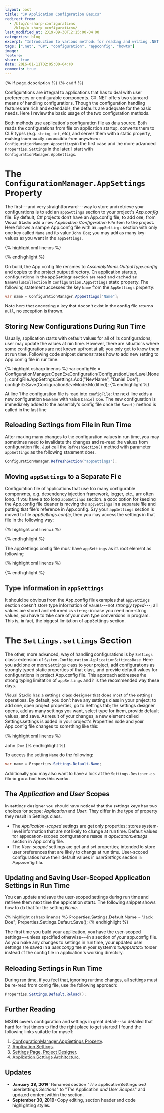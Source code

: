 ```yaml
---
layout: post
title: "C# Application Configuration Basics"
redirect_from:
  - /blog/c-sharp-configurations
  - /blog/c-sharp-configurations/
last_modified_at: 2019-09-30T12:15:00-04:00
categories: blog
excerpt: "Introduction to various methods for reading and writing .NET application configurations from C#."
tags: [".net", "C#", "configuration", "appconfig", "howto"]
image:
feature:
share: true
date: 2016-01-11T02:05:00-04:00
comments: true
---
```


{% if page.description %}
    <meta name="description" content="{{page.description}}" />
{% endif %}

Configurations are integral to applications that has to deal with user preferences or configurable components. C# .NET offers two standard means of handling configurations. Though the configuration handling features are rich and extendable, the defaults are adequate for the basic needs. Here I review the basic usage of the two configuration methods.

Both methods use application's configuration file as data source. Both reads the configurations from file on application startup, converts them to CLR types (e.g. `string`, `int`, etc), and serves them with a static property, making them easily accessible from anywhere: `ConfigurationManager.Appsettings`in the first case and the more advanced `Properties.Settings` in the later. I start with `ConfigurationManager.AppSettings`.

The `ConfigurationManager.AppSettings` Property
===============================================

The first---and very straightforward---way to store and retrieve your configurations is to add an `appSettings` section to your project's *App.config* file. By default, C# projects don't have an App.config file; to add one, from Visual Studio add a new *Application Configuration File* item to the project. Here follows a sample App.config file with an `appSettings` section with only one key called `Name` and its value `John Doe`; you may add as many key-values as you want in the `appSettings`.

{% highlight xml linenos %}
<?xml version="1.0" encoding="utf-8" ?>
<configuration>
  <appSettings>
    <add key="Name" value="John Doe" />
  </appSettings>
</configuration>
{% endhighlight %}

On build, the App.config file renames to *AssemblyName.OutputType.config* and copies to the project output directory. On application startup, configurations in the appSettings section are read and cached as `NameValueCollection` in `Configuration.AppSettings` static property. The following statement accesses the key `Name` from the `AppSettings` property:

```csharp
var name = ConfigurationManager.AppSettings["Name"];
```

Note here that accessing a key that doesn't exist in the config file returns `null`, no exception is thrown.

Storing New Configurations During Run Time
------------------------------------------

Usually, application starts with default values for all of its configurations; user may update the values at run time. However, there are situations where some configurations are not known upfront at all; you only get to know them at run time. Following code snippet demonstrates how to add new setting to App.config file in run time.

{% highlight csharp linenos %}
var configFile = ConfigurationManager.OpenExeConfiguration(ConfigurationUserLevel.None);
configFile.AppSettings.Settings.Add("NewName", "Daniel Doe");
configFile.Save(ConfigurationSaveMode.Modified);
{% endhighlight %}

At line 1 the configuration file is read into `configFile`; the next line adds a new configuration `NewName` with value `Daniel Doe`. The new configuration is immediately added to the assembly's config file once the `Save()` method is called in the last line.

Reloading Settings from File in Run Time
----------------------------------------

After making many changes to the configuration values in run time, you may sometimes need to invalidate the changes and re-read the values from configuration file. Just call the `RefreshSection()` method with parameter `appSettings` as the following statement does.

```csharp
ConfigurationManager.RefreshSection("appSettings");
```

Moving `appSettings` to a Separate File
-------------------------------------

Configuration file of applications that use too many configurable components, e.g. dependency injection framework, logger, etc., are often long. If you have a too long `appSettings` section, a good option for keeping the App.config file cleaner is moving the `appSettings` in a separate file and putting that file's reference in App.config. Say your `appSettings` section is moved to file *appSettings.config*, then you may access the settings in that file in the following way:

{% highlight xml linenos %}
<?xml version="1.0" encoding="utf-8" ?>
<configuration>
  <appSettings file="appSettings.config" />
</configuration>
{% endhighlight %}

The appSettings.config file must have `appSettings` as its root element as following:

{% highlight xml linenos %}
<?xml version="1.0" encoding="utf-8" ?>
<appSettings>
  <add key="Name" value="Mike Doe"/>
  <add key="Port" value="8080"/>
</appSettings>
{% endhighlight %}

Type Information in `appSettings`
---------------------------------

It should be obvious from the App.config file examples that `appSettings` section doesn't store type information of values---not _strongly typed_---; all values are stored and returned as `string`: in case you need non-string values, you have to take care of your own type conversions in program. This is, in fact, the biggest limitation of appSettings section.

The `Settings.settings` Section
===============================

The other, more advanced, way of handling configurations is by `Settings` class: extension of `System.Configuration.ApplicationSettingsBase`. Here you add one or more `Settings` class to your project, add configurations as strongly typed static properties of that class, and provide default values for configurations in project App.config file. This approach addresses the strong typing limitation of `appSettings` and it is the recommended way these days.

Visual Studio has a settings class designer that does most of the settings operations. By default, you don't have any settings class in your project; to add one, open project properties, go to Settings tab; the settings designer opens, add as many settings you want, select type for them, provide default values, and save. As result of your changes, a new element called Settings.settings is added in your project's Properties node and your App.config file changes to something like this:

{% highlight xml linenos %}
<?xml version="1.0" encoding="utf-8" ?>
<configuration>
  <configSections>
    <sectionGroup name="applicationSettings" type="System.Configuration.ApplicationSettingsGroup, System, Version=2.0.0.0, Culture=neutral, PublicKeyToken=b77a5c561934e089" >
      <section name="Experiments.Properties.Settings" type="System.Configuration.ClientSettingsSection, System, Version=2.0.0.0, Culture=neutral, PublicKeyToken=b77a5c561934e089" requirePermission="false" />
    </sectionGroup>
  </configSections>
  <applicationSettings>
    <Experiments.Properties.Settings>
      <setting name="Name" serializeAs="String">
        <value>John Doe</value>
      </setting>
    </Experiments.Properties.Settings>
  </applicationSettings>
</configuration>
{% endhighlight %}

To access the setting `Name` do the following:

```csharp
var name = Properties.Settings.Default.Name;
```

Additionally you may also want to have a look at the `Settings.Designer.cs` file to get a feel how this works.

The *Application* and *User* Scopes
-----------------------------------

In settings designer you should have noticed that the settings keys has two choices for scope: *Application* and *User*. They differ in the type of property they result in Settings class.

- The *Application-scoped* settings are get only properties; stores system-level information that are not likely to change at run time. Default values for application-scoped configurations reside in *applicationSettings* section in App.config file.
- The *User-scoped* settings are get and set properties; intended to store user preferences that are likely to change at run time. User-scoped configuratios have their default values in *userSettings* section in App.config file.

Updating and Saving User-Scoped Application Settings in Run Time
----------------------------------------------------------------

You can update and save the user-scoped settings during run time and retrieve them next time the application starts. The following snippet shows how to do that for the setting *Name*.

{% highlight csharp linenos %}
Properties.Settings.Default.Name = "Jack Doe";
Properties.Settings.Default.Save();
{% endhighlight %}

The first time you build your application, you have the user-scoped settings---unless specified otherwise---in a section of your app.config file. As you make any changes to settings in run time, your updated user settings are saved in a *user.config* file in your system's *%AppData%* folder instead of the config file in application's working directory.

Reloading Settings in Run Time
------------------------------

During run time, if you feel that, ignoring runtime changes, all settings must be re-read from config file, use the following approach:

```csharp
Properties.Settings.Default.Reload();
```

Further Reading
===============

MSDN covers configuration and settings in great detail---so detailed that hard for first timers to find the right place to get started! I found the following links suitable for myself:

1. [ConfigurationManager.AppSettings Property](https://msdn.microsoft.com/en-us/library/system.configuration.configurationmanager.appsettings(v=vs.110).aspx).
1. [Application Settings](https://msdn.microsoft.com/en-us/library/a65txexh(v=vs.100).aspx).
1. [Settings Page, Project Designer](https://msdn.microsoft.com/en-us/library/cftf714c(v=vs.100).aspx).
1. [Application Settings Architecture](https://msdn.microsoft.com/en-us/library/8eyb2ct1(v=vs.100).aspx).

Updates
=======

- **January 28, 2016:** Renamed section "*The* applicationSettings *and* userSettings *Sections*" to "*The* Application *and* User *Scopes*" and updated content within the section.
- **September 30, 2019:** Copy editing, section header and code highlighting styles.


